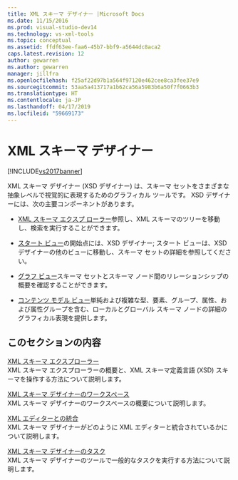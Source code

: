 ```yaml
---
title: XML スキーマ デザイナー |Microsoft Docs
ms.date: 11/15/2016
ms.prod: visual-studio-dev14
ms.technology: vs-xml-tools
ms.topic: conceptual
ms.assetid: ffdf63ee-faa6-45b7-bbf9-a5644dc8aca2
caps.latest.revision: 12
author: gewarren
ms.author: gewarren
manager: jillfra
ms.openlocfilehash: f25af22d97b1a564f97120e462cee8ca3fee37e9
ms.sourcegitcommit: 53aa5a413717a1b62ca56a5983b6a50f7f0663b3
ms.translationtype: HT
ms.contentlocale: ja-JP
ms.lasthandoff: 04/17/2019
ms.locfileid: "59669173"
---
```

# <a name="xml-schema-designer"></a>XML スキーマ デザイナー
[!INCLUDE[vs2017banner](../includes/vs2017banner.md)]

XML スキーマ デザイナー (XSD デザイナー) は、スキーマ セットをさまざまな抽象レベルで視覚的に表現するためのグラフィカル ツールです。 XSD デザイナーには、次の主要コンポーネントがあります。    
  
-   [XML スキーマ エクスプ ローラー](../xml-tools/xml-schema-explorer.md)参照し、XML スキーマのツリーを移動し、検索を実行することができます。  
  
-   [スタート ビュー](../xml-tools/start-view.md)の開始点には、XSD デザイナー; スタート ビューは、XSD デザイナーの他のビューに移動し、スキーマ セットの詳細を参照してください。  
  
-   [グラフ ビュー](../xml-tools/graph-view.md)スキーマ セットとスキーマ ノード間のリレーションシップの概要を確認することができます。  
  
-   [コンテンツ モデル ビュー](../xml-tools/content-model-view.md)単純および複雑な型、要素、グループ、属性、および属性グループを含む、ローカルとグローバル スキーマ ノードの詳細のグラフィカル表現を提供します。  
  
## <a name="in-this-section"></a>このセクションの内容  
 [XML スキーマ エクスプローラー](../xml-tools/xml-schema-explorer.md)  
 XML スキーマ エクスプローラーの概要と、XML スキーマ定義言語 (XSD) スキーマを操作する方法について説明します。  
  
 [XML スキーマ デザイナーのワークスペース](../xml-tools/xml-schema-designer-workspace.md)  
 XML スキーマ デザイナーのワークスペースの概要について説明します。  
  
 [XML エディターとの統合](../xml-tools/integration-with-xml-editor.md)  
 XML スキーマ デザイナーがどのように XML エディターと統合されているかについて説明します。  
  
 [XML スキーマ デザイナーのタスク](../xml-tools/xml-schema-designer-tasks.md)  
 XML スキーマ デザイナーのツールで一般的なタスクを実行する方法について説明します。
